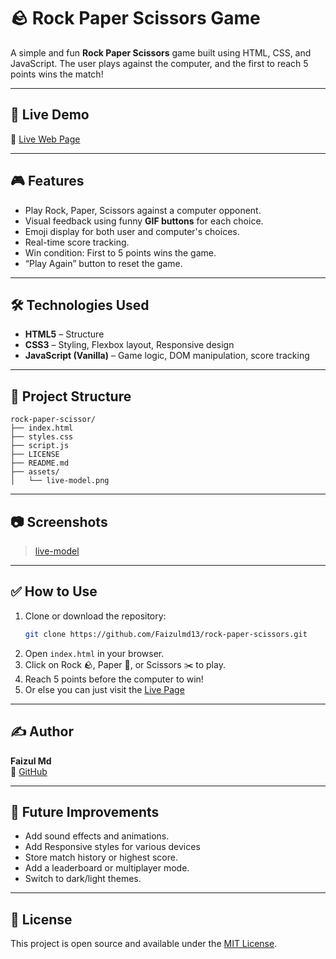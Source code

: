 # 🪨 Rock Paper Scissors Game

A simple and fun **Rock Paper Scissors** game built using HTML, CSS, and JavaScript. The user plays against the computer, and the first to reach 5 points wins the match!

---

## 🚀 Live Demo

🔗 [Live Web Page](https://faizulmd13.github.io/rock-paper-scissor/)

---

## 🎮 Features

- Play Rock, Paper, Scissors against a computer opponent.
- Visual feedback using funny **GIF buttons** for each choice.
- Emoji display for both user and computer's choices.
- Real-time score tracking.
- Win condition: First to 5 points wins the game.
- “Play Again” button to reset the game.

---

## 🛠️ Technologies Used

- **HTML5** – Structure
- **CSS3** – Styling, Flexbox layout, Responsive design
- **JavaScript (Vanilla)** – Game logic, DOM manipulation, score tracking

---

## 📁 Project Structure

```
rock-paper-scissor/
├── index.html
├── styles.css
├── script.js
├── LICENSE
├── README.md
├── assets/
│   └── live-model.png
```

---

## 📷 Screenshots

> [live-model](./assets/live-model.png)

---

## ✅ How to Use

1. Clone or download the repository:
   ```bash
   git clone https://github.com/Faizulmd13/rock-paper-scissors.git
   ```
2. Open `index.html` in your browser.
3. Click on Rock 🪨, Paper 📄, or Scissors ✂️ to play.
4. Reach 5 points before the computer to win!
5. Or else you can just visit the [Live Page](https://faizulmd13.github.io/rock-paper-scissor/)

---

## ✍️ Author

**Faizul Md**  
📎 [GitHub](https://github.com/Faizulmd13)

---

## 📌 Future Improvements

- Add sound effects and animations.
- Add Responsive styles for various devices
- Store match history or highest score.
- Add a leaderboard or multiplayer mode.
- Switch to dark/light themes.

---

## 📄 License

This project is open source and available under the [MIT License](LICENSE).
